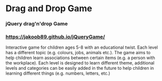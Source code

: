 # Drag and Drop Game
### jQuery drag'n'drop Game
### https://jakoob89.github.io/jQueryGame/
Interactive game for children ages 5-8 with an educational twist. Each level has a different topic (e.g. colours, jobs, animals etc.). The game aims to help children learn associations between certain items (e.g. a person with the workplace). Each level is designed to learn different theme, additional levels and categories can be easily added in the future to help children in learning different things (e.g. numbers, letters, etc.)
